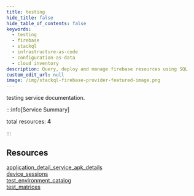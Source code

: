 ```yaml
---
title: testing
hide_title: false
hide_table_of_contents: false
keywords:
  - testing
  - firebase
  - stackql
  - infrastructure-as-code
  - configuration-as-data
  - cloud inventory
description: Query, deploy and manage firebase resources using SQL
custom_edit_url: null
image: /img/stackql-firebase-provider-featured-image.png
---
```


testing service documentation.

:::info[Service Summary]

total resources: __4__  

:::

## Resources
<div class="row">
<div class="providerDocColumn">
<a href="/services/testing/application_detail_service_apk_details/">application_detail_service_apk_details</a><br />
<a href="/services/testing/device_sessions/">device_sessions</a>
</div>
<div class="providerDocColumn">
<a href="/services/testing/test_environment_catalog/">test_environment_catalog</a><br />
<a href="/services/testing/test_matrices/">test_matrices</a>
</div>
</div>